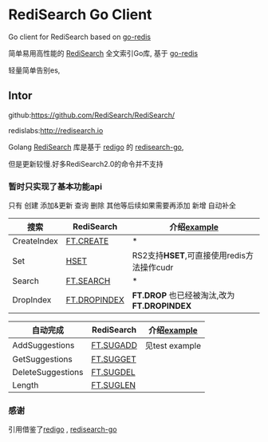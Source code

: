 
# RediSearch Go Client
Go client for RediSearch based on [go-redis](https://github.com/go-redis/redis)

简单易用高性能的 [RediSearch](http://redisearch.io) 全文索引Go库, 基于 [go-redis](https://github.com/go-redis/redis)

轻量简单告别es,

##  Intor
github:https://github.com/RediSearch/RediSearch/

redislabs:http://redisearch.io

Golang [RediSearch](http://redisearch.io) 库是基于 [redigo](https://github.com/gomodule/redigo) 的 [redisearch-go](https://github.com/RediSearch/redisearch-go),

但是更新较慢.好多RediSearch2.0的命令并不支持

### 暂时只实现了基本功能api 
只有 创建 添加&更新 查询 删除 其他等后续如果需要再添加
新增 自动补全

搜索  | RediSearch  | 介绍[example](https://github.com/ydybc/go-redisearch/blob/master/redisearch_test.go)
---- | ----- | ------  
CreateIndex  | [FT.CREATE](https://oss.redislabs.com/redisearch/Commands.html#ftcreate) | *
Set  | [HSET](https://oss.redislabs.com/redisearch/Commands/#hsethsetnxhdelhincrbyhdecrby) |RS2支持**HSET**,可直接使用redis方法操作cudr 
Search  | [FT.SEARCH](https://oss.redislabs.com/redisearch/Commands.html#ftsearch) | * 
DropIndex  | [FT.DROPINDEX](https://oss.redislabs.com/redisearch/Commands/#ftdropindex) | **FT.DROP** 也已经被淘汰,改为 **FT.DROPINDEX**

自动完成  | RediSearch  | 介绍[example](https://github.com/ydybc/go-redisearch/blob/master/auto_conplete_test.go)
---- | ----- | ------  
AddSuggestions  | [FT.SUGADD](https://oss.redislabs.com/redisearch/Commands.html#ftsugadd) | 见test example
GetSuggestions  |[FT.SUGGET](https://oss.redislabs.com/redisearch/Commands.html#ftsugget) |
DeleteSuggestions  | [FT.SUGDEL](https://oss.redislabs.com/redisearch/Commands.html#ftsugdel) |
Length  | [FT.SUGLEN](https://oss.redislabs.com/redisearch/Commands.html#ftsuglen) | 

 
 ### 感谢
 引用借鉴了[redigo](https://github.com/gomodule/redigo) , [redisearch-go](https://github.com/RediSearch/redisearch-go)
